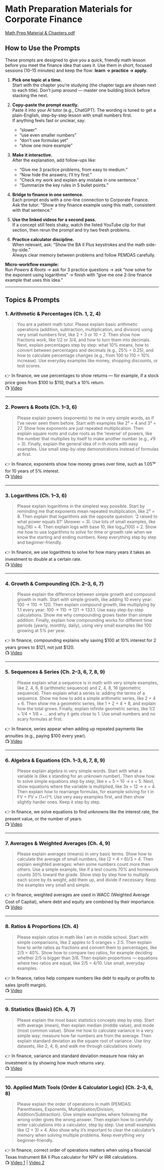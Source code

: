 # Math Preparation Materials for Corporate Finance
[Math Prep Material & Chapters.pdf](https://github.com/user-attachments/files/22079452/Math.Prep.Material.Chapters.pdf)


## How to Use the Prompts

These prompts are designed to give you a quick, friendly math lesson before you meet the finance idea that uses it. Use them in short, focused sessions (10–15 minutes) and keep the flow: **learn → practice → apply.**

1. **Pick one topic at a time.**  
   Start with the chapter you’re studying (the chapter tags are shown next to each title). Don’t jump around — master one building block before stacking the next.

2. **Copy–paste the prompt exactly.**  
   Paste it into your AI tutor (e.g., ChatGPT). The wording is tuned to get a plain-English, step-by-step lesson with small numbers first.  
   If anything feels fast or unclear, say:  
   - “slower”  
   - “use even smaller numbers”  
   - “don’t use formulas yet”  
   - “show one more example”

3. **Make it interactive.**  
   After the explanation, add follow-ups like:  
   - “Give me 3 practice problems, from easy to medium.”  
   - “Now hide the answers; I’ll try first.”  
   - “Check my work and explain any mistake in one sentence.”  
   - “Summarize the key rules in 5 bullet points.”

4. **Bridge to finance in one sentence.**  
   Each prompt ends with a one-line connection to Corporate Finance.  
   Ask the tutor: “Show a tiny finance example using this math, consistent with that sentence.”

5. **Use the linked videos for a second pass.**  
   If a concept still feels shaky, watch the listed YouTube clip for that section, then rerun the prompt and try two fresh problems.

6. **Practice calculator discipline.**  
   When relevant, ask: “Show the BA II Plus keystrokes and the math side-by-side.”  
   Always clear memory between problems and follow PEMDAS carefully.

**Micro-workflow example:**  
Run *Powers & Roots* → ask for 3 practice questions → ask “now solve for the exponent using logarithms” → finish with “give me one 2-line finance example that uses this idea.”

---

## Topics & Prompts

### 1. Arithmetic & Percentages (Ch. 1, 2, 4)

> You are a patient math tutor. Please explain basic arithmetic operations (addition, subtraction, multiplication, and division) using very small numbers first, like 2 + 3 or 10 ÷ 2. Then show how fractions work, like 1/2 or 3/4, and how to turn them into decimals. Next, explain percentages step by step: what 10% means, how to convert between percentages and decimals (e.g., 25% = 0.25), and how to calculate percentage changes (e.g., from 100 to 110 = 10% increase). Use everyday examples like money, shopping discounts, or test scores.

👉 In finance, we use percentages to show returns — for example, if a stock price goes from $100 to $110, that’s a 10% return.  
📺 [Video](https://www.youtube.com/watch?v=-gB1y-PMWfs&ab_channel=KhanAcademy)

---

### 2. Powers & Roots (Ch. 1–3, 6)

> Please explain powers (exponents) to me in very simple words, as if I’ve never seen them before. Start with examples like 2² = 4 and 3³ = 27. Show how exponents are just repeated multiplication. Then explain square roots and cube roots as the ‘reverse’ of powers, like the number that multiplies by itself to make another number (e.g., √9 = 3). Finally, explain the general idea of n-th roots with easy examples. Use small step-by-step demonstrations instead of formulas at first.

👉 In finance, exponents show how money grows over time, such as 1.05¹⁰ for 10 years of 5% interest.  
📺 [Video](https://www.youtube.com/watch?v=XZRQhkii0h0&ab_channel=KhanAcademy)

---

### 3. Logarithms (Ch. 1–3, 6)

> Please explain logarithms in the simplest way possible. Start by reminding me that exponents mean repeated multiplication, like 2³ = 8. Then explain that logarithms ask the opposite question: ‘2 raised to what power equals 8?’ (Answer = 3). Use lots of small examples, like log₂(16) = 4. Then explain logs with base 10, like log₁₀(100) = 2. Show me how to use logarithms to solve for time or growth rate when we know the starting and ending numbers. Keep everything step by step and beginner-friendly.

👉 In finance, we use logarithms to solve for how many years it takes an investment to double at a certain rate.  
📺 [Video](https://www.youtube.com/watch?v=Z5myJ8dg_rM&list=PLXSlB4yMaoJvX9ZGBLeCh39WtHhFqpX7d&ab_channel=KhanAcademy)

---

### 4. Growth & Compounding (Ch. 2–3, 6, 7)

> Please explain the difference between simple growth and compound growth in math. Start with simple growth, like adding 10 every year: 100 → 110 → 120. Then explain compound growth, like multiplying by 1.1 every year: 100 → 110 → 121 → 133.1. Use easy step-by-step calculations. Show me why compounding grows faster than simple addition. Finally, explain how compounding works for different time periods (yearly, monthly, daily), using very small examples like 100 growing at 5% per year.

👉 In finance, compounding explains why saving $100 at 10% interest for 2 years grows to $121, not just $120.  
📺 [Video](https://www.youtube.com/watch?v=Rm6UdfRs3gw&ab_channel=KhanAcademy)

---

### 5. Sequences & Series (Ch. 2–3, 6, 7, 8, 9)

> Please explain what a sequence is in math with very simple examples, like 2, 4, 6, 8 (arithmetic sequence) and 2, 4, 8, 16 (geometric sequence). Then explain what a series is: adding the terms of a sequence. Show me how to add a simple arithmetic series, like 2 + 4 + 6. Then show me a geometric series, like 1 + 2 + 4 + 8, and explain how the total grows. Finally, explain infinite geometric series, like 1/2 + 1/4 + 1/8 + … and why it gets close to 1. Use small numbers and no scary formulas at first.

👉 In finance, series appear when adding up repeated payments like annuities (e.g., paying $100 every year).  
📺 [Video](https://www.youtube.com/watch?v=_cooC3yG_p0&ab_channel=KhanAcademy)

---

### 6. Algebra & Equations (Ch. 1–3, 6, 7, 8, 9)

> Please explain algebra in very simple words. Start with what a variable is (like x standing for an unknown number). Then show how to solve simple equations step by step, like x + 5 = 10 → x = 5. Next, show equations where the variable is multiplied, like 3x = 12 → x = 4. Then explain how to rearrange formulas, for example solving for t in FV = PV × (1+r)^t. Use very easy examples first, and then show slightly harder ones. Keep it step by step.

👉 In finance, we solve equations to find unknowns like the interest rate, the present value, or the number of years.  
📺 [Video](https://www.youtube.com/watch?v=vDqOoI-4Z6M&ab_channel=KhanAcademy)

---

### 7. Averages & Weighted Averages (Ch. 4, 9)

> Please explain averages (means) in very basic terms. Show how to calculate the average of small numbers, like (2 + 4 + 6)/3 = 4. Then explain weighted averages: when some numbers count more than others. Use a simple example, like if a test counts 70% and homework counts 30% toward the grade. Show step by step how to multiply each score by its weight, add them up, and divide if necessary. Keep the examples very small and simple.

👉 In finance, weighted averages are used in WACC (Weighted Average Cost of Capital), where debt and equity are combined by their importance.  
📺 [Video](https://www.youtube.com/watch?v=SkdYqyCIh5g&ab_channel=KhanAcademyLabs)

---

### 8. Ratios & Proportions (Ch. 4)

> Please explain ratios in math like I am in middle school. Start with simple comparisons, like 2 apples to 5 oranges = 2:5. Then explain how to write ratios as fractions and convert them to percentages, like 2/5 = 40%. Show how to compare two ratios, for example deciding whether 2/5 is bigger than 3/8. Then explain proportions — equations where two ratios are equal, like 2/5 = 4/10. Use small, everyday examples.

👉 In finance, ratios help compare numbers like debt to equity or profits to sales (profit margin).  
📺 [Video](https://www.youtube.com/watch?v=4uQtJDf7drU&list=PLSQl0a2vh4HCbEq-LoPEhZHWLIpQEOuPN&ab_channel=KhanAcademy)

---

### 9. Statistics (Basic) (Ch. 4, 7)

> Please explain the most basic statistics concepts step by step. Start with average (mean), then explain median (middle value), and mode (most common value). Show me how to calculate variance in a very simple way: measure how far numbers are from the average. Then explain standard deviation as the square root of variance. Use tiny datasets, like 2, 4, 6, and walk me through calculations slowly.

👉 In finance, variance and standard deviation measure how risky an investment is by showing how much returns vary.  
📺 [Video](https://www.youtube.com/watch?v=OjzfQDFf7Uk&list=PLsPuUQJY-zXXSAJWF-fdVy3jHVqnuGSrb&ab_channel=KhanAcademy)

---

### 10. Applied Math Tools (Order & Calculator Logic) (Ch. 2–3, 6, 8)

> Please explain the order of operations in math (PEMDAS: Parentheses, Exponents, Multiplication/Division, Addition/Subtraction). Give simple examples where following the wrong order gives the wrong answer. Then explain how to carefully enter calculations into a calculator, step by step. Use small examples like (2 + 3) × 4. Also show why it’s important to clear the calculator’s memory when solving multiple problems. Keep everything very beginner-friendly.

👉 In finance, correct order of operations matters when using a financial Texas Instrument BA II Plus calculator for NPV or IRR calculations.  
📺 [Video 1](https://www.youtube.com/watch?v=HFFkFMfotT0&t=295s&ab_channel=Edspira) | [Video 2](https://www.youtube.com/watch?v=OSDDrZZaV8E&ab_channel=Edspira)
